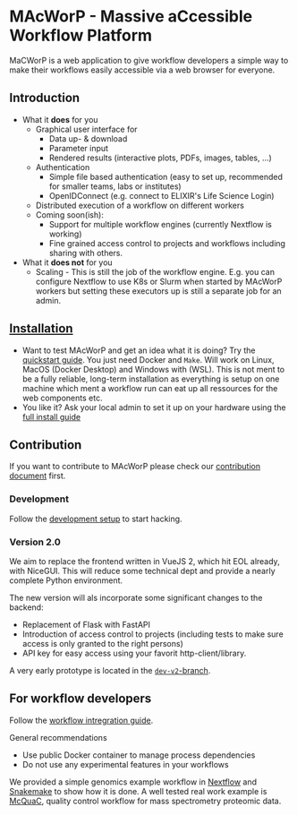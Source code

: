 # MAcWorP - Massive aCcessible Workflow Platform

MaCWorP is a web application to give workflow developers a simple way to make their workflows easily accessible via a web browser for everyone. 

## Introduction
* What it **does** for you
    * Graphical user interface for
        * Data up- & download
        * Parameter input
        * Rendered results (interactive plots, PDFs, images, tables, ...)
    * Authentication
        * Simple file based authentication (easy to set up, recommended for smaller teams, labs or institutes)
        * OpenIDConnect (e.g. connect to ELIXIR's Life Science Login)
    * Distributed execution of a workflow on different workers
    * Coming soon(ish):
        * Support for multiple workflow engines (currently Nextflow is working)
        * Fine grained access control to projects and workflows including sharing with others.
* What it **does not** for you
    * Scaling - This is still the job of the workflow engine. E.g. you can configure Nextflow to use K8s or Slurm when started by MAcWorP workers but setting these executors up is still a separate job for an admin.

## [Installation](https://cubimedrub.github.io/macworp/latest/installation/)
* Want to test MAcWorP and get an idea what it is doing? Try the [quickstart guide](https://cubimedrub.github.io/macworp/latest/installation/#quickstart). 
    You just need Docker and `Make`. Will work on Linux, MacOS (Docker Desktop) and Windows with (WSL). 
    This is not ment to be a fully reliable, long-term installation as everything is setup on one machine which ment a workflow run can eat up all ressources for the web components etc.
* You like it? Ask your local admin to set it up on your hardware using the [full install guide](https://cubimedrub.github.io/macworp/latest/installation/#recommended-full-install)

## Contribution
If you want to contribute to MAcWorP please check our [contribution document](CONTRIBUTING.md) first.

### Development
Follow the [development setup](https://cubimedrub.github.io/macworp/latest/development/) to start hacking.

### Version 2.0
We aim to replace the frontend written in VueJS 2, which hit EOL already, with NiceGUI. 
This will reduce some technical dept and provide a nearly complete Python environment.

The new version will als incorporate some significant changes to the backend:
* Replacement of Flask with FastAPI
* Introduction of access control to projects (including tests to make sure access is only granted to the right persons)
* API key for easy access using your favorit http-client/library.

A very early prototype is located in the [`dev-v2`-branch](https://github.com/cubimedrub/macworp/tree/dev-v2).

## For workflow developers
Follow the [workflow intregration guide](https://cubimedrub.github.io/macworp/latest/workflow_integration/). 

General recommendations
* Use public Docker container to manage process dependencies
* Do not use any experimental features in your workflows

We provided a simple genomics example workflow in [Nextflow](https://github.com/cubimedrub/macworp-genomics-demo-workflow-nextflow) and [Snakemake](https://github.com/cubimedrub/macworp-genomics-demo-workflow-snakemake) to show how it is done.
A well tested real work example is [McQuaC](https://github.com/mpc-bioinformatics/McQuaC), quality control workflow for mass spectrometry proteomic data.

